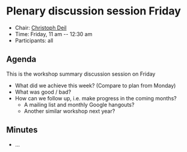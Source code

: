 # Plenary discussion session Friday

* Chair: [Christoph Deil](https://github.com/cdeil/)
* Time: Friday, 11 am -- 12:30 am
* Participants: all

## Agenda

This is the workshop summary discussion session on Friday

* What did we achieve this week? (Compare to plan from Monday)
* What was good  / bad?
* How can we follow up, i.e. make progress in the coming months?
  * A mailing list and monthly Google hangouts?
  * Another similar workshop next year?

## Minutes

* ...
